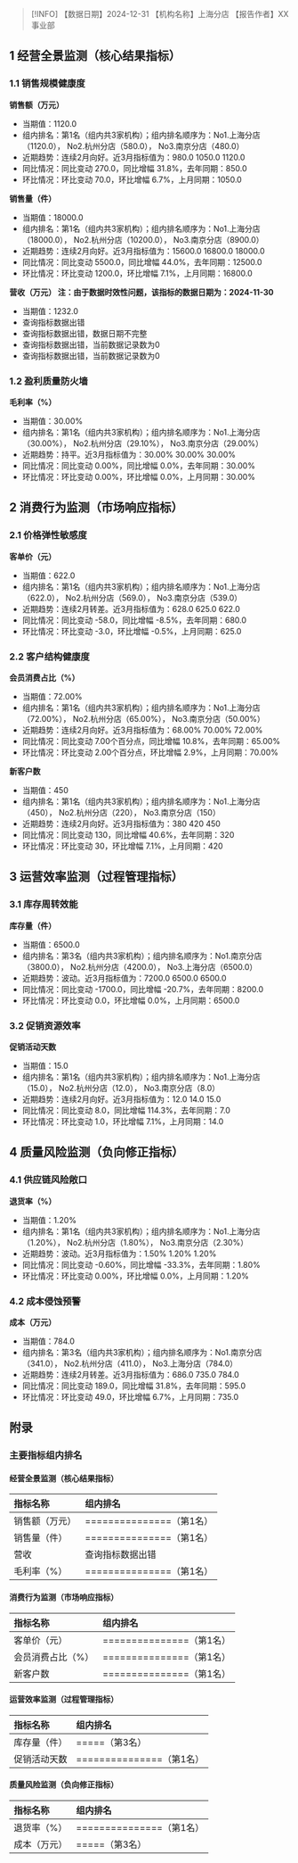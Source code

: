 > [!INFO] 【数据日期】2024-12-31        【机构名称】上海分店        【报告作者】XX事业部
## 1 经营全景监测（核心结果指标）

### 1.1 销售规模健康度

**销售额（万元）**
- 当期值：1120.0
- 组内排名：第1名（组内共3家机构）；组内排名顺序为：No1.上海分店（1120.0）， No2.杭州分店（580.0）， No3.南京分店（480.0）
- 近期趋势：连续2月向好。近3月指标值为：980.0 1050.0 1120.0
- 同比情况：同比变动 270.0，同比增幅 31.8%，去年同期：850.0
- 环比情况：环比变动 70.0，环比增幅 6.7%，上月同期：1050.0

**销售量（件）**
- 当期值：18000.0
- 组内排名：第1名（组内共3家机构）；组内排名顺序为：No1.上海分店（18000.0）， No2.杭州分店（10200.0）， No3.南京分店（8900.0）
- 近期趋势：连续2月向好。近3月指标值为：15600.0 16800.0 18000.0
- 同比情况：同比变动 5500.0，同比增幅 44.0%，去年同期：12500.0
- 环比情况：环比变动 1200.0，环比增幅 7.1%，上月同期：16800.0

**营收（万元） 注：由于数据时效性问题，该指标的数据日期为：2024-11-30**
- 当期值：1232.0
- 查询指标数据出错
- 查询指标数据出错，数据日期不完整
- 查询指标数据出错，当前数据记录数为0
- 查询指标数据出错，当前数据记录数为0

### 1.2 盈利质量防火墙

**毛利率（%）**
- 当期值：30.00%
- 组内排名：第1名（组内共3家机构）；组内排名顺序为：No1.上海分店（30.00%）， No2.杭州分店（29.10%）， No3.南京分店（29.00%）
- 近期趋势：持平。近3月指标值为：30.00% 30.00% 30.00%
- 同比情况：同比变动 0.00%，同比增幅 0.0%，去年同期：30.00%
- 环比情况：环比变动 0.00%，环比增幅 0.0%，上月同期：30.00%

## 2 消费行为监测（市场响应指标）

### 2.1 价格弹性敏感度

**客单价（元）**
- 当期值：622.0
- 组内排名：第1名（组内共3家机构）；组内排名顺序为：No1.上海分店（622.0）， No2.杭州分店（569.0）， No3.南京分店（539.0）
- 近期趋势：连续2月转差。近3月指标值为：628.0 625.0 622.0
- 同比情况：同比变动 -58.0，同比增幅 -8.5%，去年同期：680.0
- 环比情况：环比变动 -3.0，环比增幅 -0.5%，上月同期：625.0

### 2.2 客户结构健康度

**会员消费占比（%）**
- 当期值：72.00%
- 组内排名：第1名（组内共3家机构）；组内排名顺序为：No1.上海分店（72.00%）， No2.杭州分店（65.00%）， No3.南京分店（50.00%）
- 近期趋势：连续2月向好。近3月指标值为：68.00% 70.00% 72.00%
- 同比情况：同比变动 7.00个百分点，同比增幅 10.8%，去年同期：65.00%
- 环比情况：环比变动 2.00个百分点，环比增幅 2.9%，上月同期：70.00%

**新客户数**
- 当期值：450
- 组内排名：第1名（组内共3家机构）；组内排名顺序为：No1.上海分店（450）， No2.杭州分店（220）， No3.南京分店（150）
- 近期趋势：连续2月向好。近3月指标值为：380 420 450
- 同比情况：同比变动 130，同比增幅 40.6%，去年同期：320
- 环比情况：环比变动 30，环比增幅 7.1%，上月同期：420

## 3 运营效率监测（过程管理指标）

### 3.1 库存周转效能

**库存量（件）**
- 当期值：6500.0
- 组内排名：第3名（组内共3家机构）；组内排名顺序为：No1.南京分店（3800.0）， No2.杭州分店（4200.0）， No3.上海分店（6500.0）
- 近期趋势：波动。近3月指标值为：7200.0 6500.0 6500.0
- 同比情况：同比变动 -1700.0，同比增幅 -20.7%，去年同期：8200.0
- 环比情况：环比变动 0.0，环比增幅 0.0%，上月同期：6500.0

### 3.2 促销资源效率

**促销活动天数**
- 当期值：15.0
- 组内排名：第1名（组内共3家机构）；组内排名顺序为：No1.上海分店（15.0）， No2.杭州分店（12.0）， No3.南京分店（8.0）
- 近期趋势：连续2月向好。近3月指标值为：12.0 14.0 15.0
- 同比情况：同比变动 8.0，同比增幅 114.3%，去年同期：7.0
- 环比情况：环比变动 1.0，环比增幅 7.1%，上月同期：14.0

## 4 质量风险监测（负向修正指标）

### 4.1 供应链风险敞口

**退货率（%）**
- 当期值：1.20%
- 组内排名：第1名（组内共3家机构）；组内排名顺序为：No1.上海分店（1.20%）， No2.杭州分店（1.80%）， No3.南京分店（2.30%）
- 近期趋势：波动。近3月指标值为：1.50% 1.20% 1.20%
- 同比情况：同比变动 -0.60%，同比增幅 -33.3%，去年同期：1.80%
- 环比情况：环比变动 0.00%，环比增幅 0.0%，上月同期：1.20%

### 4.2 成本侵蚀预警

**成本（万元）**
- 当期值：784.0
- 组内排名：第3名（组内共3家机构）；组内排名顺序为：No1.南京分店（341.0）， No2.杭州分店（411.0）， No3.上海分店（784.0）
- 近期趋势：连续2月转差。近3月指标值为：686.0 735.0 784.0
- 同比情况：同比变动 189.0，同比增幅 31.8%，去年同期：595.0
- 环比情况：环比变动 49.0，环比增幅 6.7%，上月同期：735.0

## 附录

### 主要指标组内排名

#### 经营全景监测（核心结果指标）

| 指标名称    | 组内排名                 |
|:--------|:---------------------|
| 销售额（万元） | ===============（第1名） |
| 销售量（件）  | ===============（第1名） |
| 营收      | 查询指标数据出错             |
| 毛利率（%）  | ===============（第1名） |
#### 消费行为监测（市场响应指标）

| 指标名称      | 组内排名                 |
|:----------|:---------------------|
| 客单价（元）    | ===============（第1名） |
| 会员消费占比（%） | ===============（第1名） |
| 新客户数      | ===============（第1名） |
#### 运营效率监测（过程管理指标）

| 指标名称   | 组内排名                 |
|:-------|:---------------------|
| 库存量（件） | =====（第3名）           |
| 促销活动天数 | ===============（第1名） |
#### 质量风险监测（负向修正指标）

| 指标名称   | 组内排名                 |
|:-------|:---------------------|
| 退货率（%） | ===============（第1名） |
| 成本（万元） | =====（第3名）           |